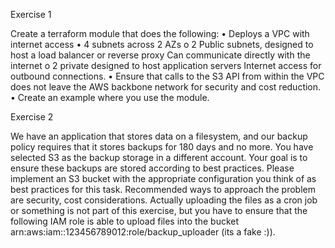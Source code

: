 Exercise 1

Create a terraform module that does the following:
•	Deploys a VPC with internet access
•	4 subnets across 2 AZs 
o	2 Public subnets, designed to host a load balancer or reverse proxy 
  Can communicate directly with the internet
o	2 private designed to host application servers 
  Internet access for outbound connections.
•	Ensure that calls to the S3 API from within the VPC does not leave the AWS backbone network for security and cost reduction.
•	Create an example where you use the module.

Exercise 2

We have an application that stores data on a filesystem, and our backup policy requires that it stores backups for 180 days and no more. You have selected S3 as the backup storage in a different account.
Your goal is to ensure these backups are stored according to best practices. Please implement an S3 bucket with the appropriate configuration you think of as best practices for this task. Recommended ways to approach the problem are security, cost considerations. 
Actually uploading the files as a cron job or something is not part of this exercise, but you have to ensure that the following IAM role is able to upload files into the bucket arn:aws:iam::123456789012:role/backup_uploader (its a fake :)).
